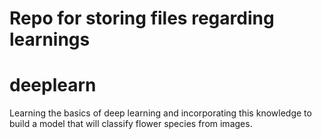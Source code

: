 Repo for storing files regarding learnings
=======
# deeplearn

Learning the basics of deep learning and incorporating this knowledge to build a model that will classify flower species from images.
